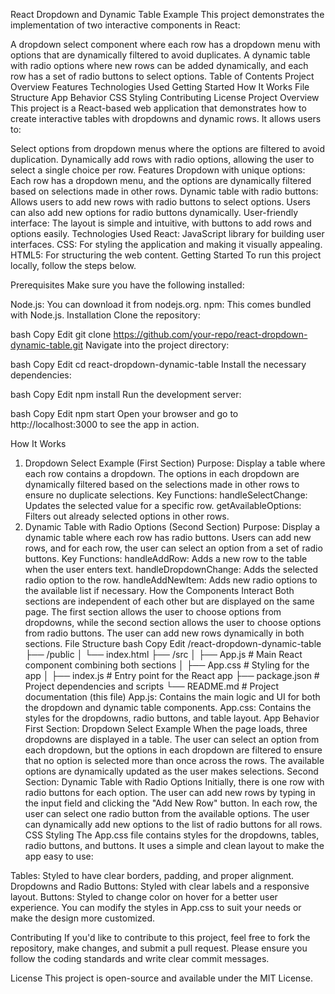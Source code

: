 React Dropdown and Dynamic Table Example
This project demonstrates the implementation of two interactive components in React:

A dropdown select component where each row has a dropdown menu with options that are dynamically filtered to avoid duplicates.
A dynamic table with radio options where new rows can be added dynamically, and each row has a set of radio buttons to select options.
Table of Contents
Project Overview
Features
Technologies Used
Getting Started
How It Works
File Structure
App Behavior
CSS Styling
Contributing
License
Project Overview
This project is a React-based web application that demonstrates how to create interactive tables with dropdowns and dynamic rows. It allows users to:

Select options from dropdown menus where the options are filtered to avoid duplication.
Dynamically add rows with radio options, allowing the user to select a single choice per row.
Features
Dropdown with unique options: Each row has a dropdown menu, and the options are dynamically filtered based on selections made in other rows.
Dynamic table with radio buttons: Allows users to add new rows with radio buttons to select options. Users can also add new options for radio buttons dynamically.
User-friendly interface: The layout is simple and intuitive, with buttons to add rows and options easily.
Technologies Used
React: JavaScript library for building user interfaces.
CSS: For styling the application and making it visually appealing.
HTML5: For structuring the web content.
Getting Started
To run this project locally, follow the steps below.

Prerequisites
Make sure you have the following installed:

Node.js: You can download it from nodejs.org.
npm: This comes bundled with Node.js.
Installation
Clone the repository:

bash
Copy
Edit
git clone https://github.com/your-repo/react-dropdown-dynamic-table.git
Navigate into the project directory:

bash
Copy
Edit
cd react-dropdown-dynamic-table
Install the necessary dependencies:

bash
Copy
Edit
npm install
Run the development server:

bash
Copy
Edit
npm start
Open your browser and go to http://localhost:3000 to see the app in action.

How It Works
1. Dropdown Select Example (First Section)
Purpose: Display a table where each row contains a dropdown. The options in each dropdown are dynamically filtered based on the selections made in other rows to ensure no duplicate selections.
Key Functions:
handleSelectChange: Updates the selected value for a specific row.
getAvailableOptions: Filters out already selected options in other rows.
2. Dynamic Table with Radio Options (Second Section)
Purpose: Display a dynamic table where each row has radio buttons. Users can add new rows, and for each row, the user can select an option from a set of radio buttons.
Key Functions:
handleAddRow: Adds a new row to the table when the user enters text.
handleDropdownChange: Adds the selected radio option to the row.
handleAddNewItem: Adds new radio options to the available list if necessary.
How the Components Interact
Both sections are independent of each other but are displayed on the same page.
The first section allows the user to choose options from dropdowns, while the second section allows the user to choose options from radio buttons.
The user can add new rows dynamically in both sections.
File Structure
bash
Copy
Edit
/react-dropdown-dynamic-table
├── /public
│   └── index.html
├── /src
│   ├── App.js          # Main React component combining both sections
│   ├── App.css         # Styling for the app
│   ├── index.js        # Entry point for the React app
├── package.json        # Project dependencies and scripts
└── README.md           # Project documentation (this file)
App.js: Contains the main logic and UI for both the dropdown and dynamic table components.
App.css: Contains the styles for the dropdowns, radio buttons, and table layout.
App Behavior
First Section: Dropdown Select Example
When the page loads, three dropdowns are displayed in a table.
The user can select an option from each dropdown, but the options in each dropdown are filtered to ensure that no option is selected more than once across the rows.
The available options are dynamically updated as the user makes selections.
Second Section: Dynamic Table with Radio Options
Initially, there is one row with radio buttons for each option.
The user can add new rows by typing in the input field and clicking the "Add New Row" button.
In each row, the user can select one radio button from the available options.
The user can dynamically add new options to the list of radio buttons for all rows.
CSS Styling
The App.css file contains styles for the dropdowns, tables, radio buttons, and buttons. It uses a simple and clean layout to make the app easy to use:

Tables: Styled to have clear borders, padding, and proper alignment.
Dropdowns and Radio Buttons: Styled with clear labels and a responsive layout.
Buttons: Styled to change color on hover for a better user experience.
You can modify the styles in App.css to suit your needs or make the design more customized.

Contributing
If you'd like to contribute to this project, feel free to fork the repository, make changes, and submit a pull request. Please ensure you follow the coding standards and write clear commit messages.

License
This project is open-source and available under the MIT License.
